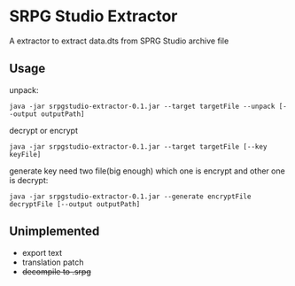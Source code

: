 # SRPG Studio Extractor

A extractor to extract data.dts from SPRG Studio archive file


## Usage 


unpack:
```
java -jar srpgstudio-extractor-0.1.jar --target targetFile --unpack [--output outputPath]
```

decrypt or encrypt
```
java -jar srpgstudio-extractor-0.1.jar --target targetFile [--key keyFile]
```

generate key need two file(big enough) which one is encrypt and other one is decrypt:
```
java -jar srpgstudio-extractor-0.1.jar --generate encryptFile decryptFile [--output outputPath]
```

## Unimplemented 
* export text
* translation patch
* ~~decompile to .srpg~~

